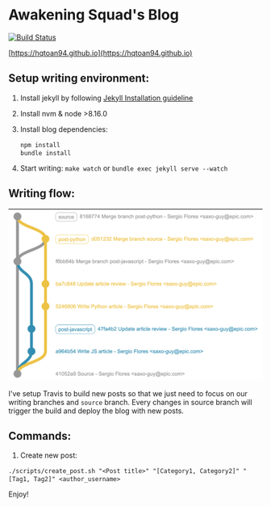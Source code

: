 # Awakening Squad's Blog

[![Build Status](https://travis-ci.org/hqtoan94/hqtoan94.github.io.svg?branch=source)](https://travis-ci.org/hqtoan94/hqtoan94.github.io)

[https://hqtoan94.github.io](https://hqtoan94.github.io)

## Setup writing environment:

1. Install jekyll by following [Jekyll Installation guideline](https://jekyllrb.com/docs/installation/)

2. Install nvm & node >8.16.0

3. Install blog dependencies:

    ```
    npm install
    bundle install
    ```

4. Start writing: `make watch` or `bundle exec jekyll serve --watch`

## Writing flow:

![Writing flow image](https://github.com/hqtoan94/hqtoan94.github.io/blob/source/assets/images/writing-flow.png)

I've setup Travis to build new posts so that we just need to focus on our writing branches and `source` branch. Every changes in source branch will trigger the build and deploy the blog with new posts.

## Commands:

1. Create new post:

```
./scripts/create_post.sh "<Post title>" "[Category1, Category2]" "[Tag1, Tag2]" <author_username>
```

Enjoy!

